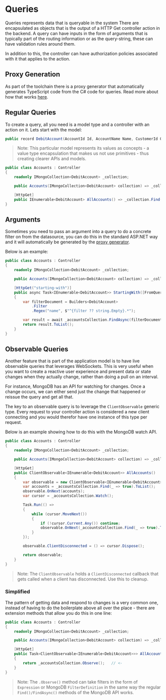 # Queries

Queries represents data that is queryable in the system
There are encapsulated as objects that is the output of a HTTP Get controller action in the backend.
A query can have inputs in the form of arguments that is typically part of the routing information or as the query-string,
these can have validation rules around them.

In addition to this, the controller can have authorization policies associated with it that applies to the action.

## Proxy Generation

As part of the toolchain there is a proxy generator that automatically generates TypeScript code from the C# code for
queries. Read more about how that works [here](../frontend/proxy-generation.md).

## Regular Queries

To create a query, all you need is a model type and a controller with an action on it.
Lets start with the model:

```csharp
public record DebitAccount(AccountId Id, AccountName Name, CustomerId Owner, double Balance);
```

> Note: This particular model represents its values as concepts - a value type encapsulation that
> makes us not use primitives - thus creating clearer APIs and models.

```csharp
public class Accounts : Controller
{
    readonly IMongoCollection<DebitAccount> _collection;

    public Accounts(IMongoCollection<DebitAccount> collection) => _collection = collection;

    [HttpGet]
    public IEnumerable<DebitAccount> AllAccounts() => _collection.Find(_ => true).ToList();
}
```

## Arguments

Sometimes you need to pass an argument into a query to do a concrete filter on from the datasource,
you can do this in the standard ASP.NET way and it will automatically be generated by the
[proxy generator](../frontend/proxy-generation.md).

Below is an example:

```csharp
public class Accounts : Controller
{
    readonly IMongoCollection<DebitAccount> _collection;

    public Accounts(IMongoCollection<DebitAccount> collection) => _collection = collection;

    [HttpGet("starting-with")]
    public async Task<IEnumerable<DebitAccount>> StartingWith([FromQuery] string? filter)
    {
        var filterDocument = Builders<DebitAccount>
            .Filter
            .Regex("name", $"^{filter ?? string.Empty}.*");

        var result = await _accountsCollection.FindAsync(filterDocument);
        return result.ToList();
    }
}
```

## Observable Queries

Another feature that is part of the application model is to have live observable queries
that leverages WebSockets. This is very useful when you want to create a reactive
user experience and present data or state changes when they actually change, rather
than doing a pull on an interval.

For instance, MongoDB has an API for watching for changes. Once a change occurs,
we can either send just the change that happened or reissue the query and get all that.

The key to an observable query is to leverage the `ClientObservable` generic type.
Every request to your controller action is considered a new client connecting and
you would therefor have one instance of this type per request.

Below is an example showing how to do this with the MongoDB watch API.

```csharp
public class Accounts : Controller
{
    readonly IMongoCollection<DebitAccount> _collection;

    public Accounts(IMongoCollection<DebitAccount> collection) => _collection = collection;

    [HttpGet]
    public ClientObservable<IEnumerable<DebitAccount>> AllAccounts()
    {
        var observable = new ClientObservable<IEnumerable<DebitAccount>>();
        var accounts = _accountsCollection.Find(_ => true).ToList();
        observable.OnNext(accounts);
        var cursor = _accountsCollection.Watch();

        Task.Run(() =>
        {
            while (cursor.MoveNext())
            {
                if (!cursor.Current.Any()) continue;
                observable.OnNext(_accountsCollection.Find(_ => true).ToList());
            }
        });

        observable.ClientDisconnected = () => cursor.Dispose();

        return observable;
    }
}
```

> Note: The `ClientObservable` holds a `ClientDisconnected` callback that gets called when a client
> has disconnected. Use this to cleanup.

### Simplified

The pattern of getting data and respond to changes is a very common one, instead of having to
do the boilerplate above all over the place - there are extension methods that allow you do this
in one line:

```csharp
public class Accounts : Controller
{
    readonly IMongoCollection<DebitAccount> _collection;

    public Accounts(IMongoCollection<DebitAccount> collection) => _collection = collection;

    [HttpGet]
    public Task<ClientObservable<IEnumerable<DebitAccount>>> AllAccounts()
    {
        return _accountsCollection.Observe();   // <-
    }
}
```

> Note: The `.Observe()` method can take filters in the form of `Expression` or MongoDB `FilterDefinition`
> in the same way the regular `Find()/FindAsync()` methods of the MongoDB API works.
